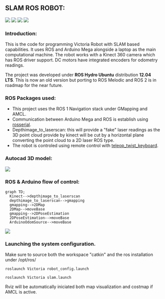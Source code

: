 ## SLAM ROS ROBOT:

![](https://img.shields.io/badge/ROS1-blue?style=for-the-badge)
![](https://img.shields.io/badge/SLAM-yellow?style=for-the-badge)
![](https://img.shields.io/badge/NAVIGATION_STACK-orange?style=for-the-badge)
![](https://img.shields.io/badge/AMLC-green?style=for-the-badge)

### Introduction:
This is the code for programming Victoria Robot with SLAM based capabilities. 
It uses ROS and Arduino Mega alongside a laptop as the main computational machine. The robot works with a Kinect 360 camera which has ROS driver support. DC motors have integrated encoders for odometry readings.

The project was developed under **ROS Hydro Ubuntu** distribution **12.04 LTS**. This is now an old version but porting to ROS Melodic and ROS 2 is in roadmap for the near future.

### ROS Packages used:

* This project uses the ROS 1 Navigation stack under GMapping and AMCL.
* Communication between Arduino Mega and ROS is establish using [rosserial](http://wiki.ros.org/rosserial_arduino).
* Depthimage_to_laserscan: this will provide a "fake" laser readings as the 3D point cloud provide by kinect will be cut by a horizontal plane converting the point cloud to a 2D laser ROS type.
* The robot is controled using remote control with [teleop_twist_keyboard](http://wiki.ros.org/teleop_twist_keyboard).

### Autocad 3D model:

![](https://github.com/adrianLIrobotics/Victoria_SLAM_robot/blob/master/img/robot.png?raw=true)

### ROS & Arduino flow of control:

```mermaid
graph TD;
  Kinect-->depthimage_to_laserscan
  depthimage_to_laserscan-->gmapping
  gmapping-->2DMap
  2DMap-->moveBase
  gmapping-->2DPoseEstimation
  2DPoseEstimation-->moveBase
  ArduinoOdomSource-->moveBase
```

![](https://user-images.githubusercontent.com/26432703/193227029-7cd62050-a7ac-4d19-9a58-1886f0a40c9c.png)

### Launching the system configuration.

Make sure to source both the workspace "catkin" and the ros installation under /opt/ros/

```
roslaunch Victoria robot_config.launch 
```

```
roslaunch Victoria slam.launch 
```

Rviz will be automatically iniciated both map visualization and costmap if AMCL is active.
